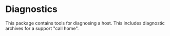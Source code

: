 Diagnostics
===========

This package contains tools for diagnosing a host.  This includes diagnostic
archives for a support "call home".

<!-- vim: set autoindent expandtab sw=4 syntax=xslt: -->
